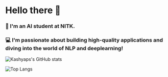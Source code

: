 # Hello there 👋

###  🤖 I'm an AI student at NITK. 
###  💻 I'm passionate about building high-quality applications and diving into the world of NLP and deeplearning!


![Kashyaps's GitHub stats](https://github-readme-stats.vercel.app/api?username=05kashyap&show_icons=true&theme=tokyonight&rank_icon=github)

![Top Langs](https://github-readme-stats.vercel.app/api/top-langs/?username=05kashyap&layout=donut&theme=tokyonight)
